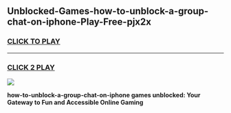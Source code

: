 
## Unblocked-Games-how-to-unblock-a-group-chat-on-iphone-Play-Free-pjx2x
<h3>
<a href="https://premium76.site?title=how-to-unblock-a-group-chat-on-iphone&ref=10A">CLICK TO PLAY</a></h3>
<hr>

<h3>
<a href="https://premium76.site?title=how-to-unblock-a-group-chat-on-iphone&ref=10A">CLICK 2 PLAY</a>
  
</h3>

<a href="https://premium76.site?title=how-to-unblock-a-group-chat-on-iphone&ref=10A"><img src="https://clearcache.store/games.png"></a>


**how-to-unblock-a-group-chat-on-iphone games unblocked: Your Gateway to Fun and Accessible Online Gaming**
